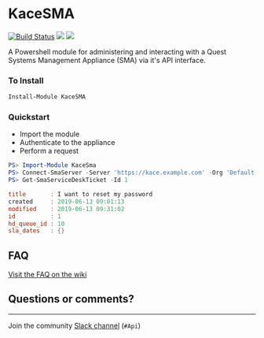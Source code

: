 # KaceSMA

[![Build Status](https://artisanbytecrafter.visualstudio.com/KaceSMA/_apis/build/status/ArtisanByteCrafter.KaceSMA?branchName=WIP-v2.0)](https://artisanbytecrafter.visualstudio.com/KaceSMA/_build/latest?definitionId=3&branchName=WIP-v2.0) [![](https://img.shields.io/powershellgallery/v/KaceSMA.svg?logo=powershell&colorA=1C8FDB&logoColor=ffffff&colorB=145C8B)](https://www.powershellgallery.com/packages/KaceSMA)
 ![](https://img.shields.io/powershellgallery/dt/KaceSMA.svg?logo=powershell&colorA=1C8FDB&logoColor=ffffff&colorB=145C8B)



A Powershell module for administering and interacting with a Quest Systems Management Appliance (SMA) via it's API interface.



### To Install

````powershell
Install-Module KaceSMA
````


### Quickstart

- Import the module
- Authenticate to the appliance
- Perform a request

```powershell
PS> Import-Module KaceSma
PS> Connect-SmaServer -Server 'https://kace.example.com' -Org 'Default' -Credential (Get-Credential)
PS> Get-SmaServiceDeskTicket -Id 1

title       : I want to reset my password
created     : 2019-06-13 09:01:13
modified    : 2019-06-13 09:31:02
id          : 1
hd_queue_id : 10
sla_dates   : {}

```

## FAQ

[Visit the FAQ on the wiki](https://github.com/ArtisanByteCrafter/KaceSMA/wiki/FAQ)

## Questions or comments?

---
Join the community [Slack channel]((https://kacecommunity.slack.com/))  (`#Api`)